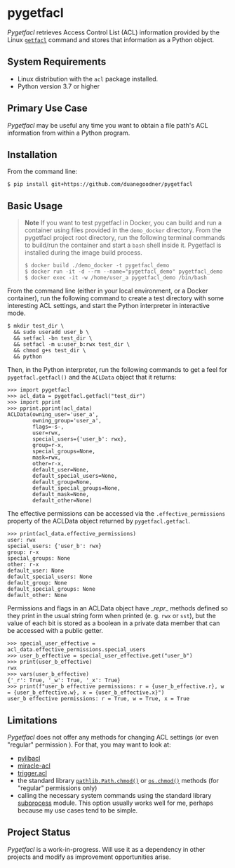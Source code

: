 # pygetfacl

*Pygetfacl* retrieves Access Control List (ACL) information provided by the Linux [`getfacl`](https://manpages.ubuntu.com/manpages/trusty/man1/getfacl.1.html) command and stores that information as a Python object.



## System Requirements

* Linux distribution with the `acl` package installed.
* Python version 3.7 or higher



## Primary Use Case

*Pygetfacl* may be useful any time you want to obtain a file path's ACL information from within a Python program.



## Installation

From the command line:
```shell
$ pip install git+https://github.com/duanegoodner/pygetfacl
```



## Basic Usage

> **Note**
> If you want to test pygetfacl in Docker, you can build and run a container using files provided in the `demo_docker` directory. From the pygetfacl project root directory, run the following terminal commands to build/run the container and start a `bash` shell inside it. Pygetfacl is installed during the image build process.
>
> ```shell
> $ docker build ./demo_docker -t pygetfacl_demo
> $ docker run -it -d --rm --name="pygetfacl_demo" pygetfacl_demo
> $ docker exec -it -w /home/user_a pygetfacl_demo /bin/bash
> ```

From the command line (either in your local environment, or a Docker container), run the following command to create a test directory with some interesting ACL settings, and start the Python interpreter in interactive mode.
```shell
$ mkdir test_dir \
  && sudo useradd user_b \
  && setfacl -bn test_dir \
  && setfacl -m u:user_b:rwx test_dir \
  && chmod g+s test_dir \
  && python
```

Then, in the Python interpreter, run the following commands to get a feel for `pygetfacl.getfacl()` and the `ACLData` object that it returns: 
```pycon
>>> import pygetfacl
>>> acl_data = pygetfacl.getfacl("test_dir")
>>> import pprint
>>> pprint.pprint(acl_data)
ACLData(owning_user='user_a',
        owning_group='user_a',
        flags=-s-,
        user=rwx,
        special_users={'user_b': rwx},
        group=r-x,
        special_groups=None,
        mask=rwx,
        other=r-x,
        default_user=None,
        default_special_users=None,
        default_group=None,
        default_special_groups=None,
        default_mask=None,
        default_other=None)
```

The effective permissions can be accessed via the `.effective_permissions` property of the ACLData object returned by `pygetfacl.getfacl`.

```
>>> print(acl_data.effective_permissions)
user: rwx
special_users: {'user_b': rwx}
group: r-x
special_groups: None
other: r-x
default_user: None
default_special_users: None
default_group: None
default_special_groups: None
default_other: None
```

Permissions and flags in an ACLData object have \__repr__ methods defined so they print in the usual string form when printed (e. g. `rwx` or `sst`), but the value of each bit is stored as a boolean in a private data member that can be accessed with a public getter.

```pycon
>>> special_user_effective = acl_data.effective_permissions.special_users
>>> user_b_effective = special_user_effective.get("user_b")
>>> print(user_b_effective)
rwx
>>> vars(user_b_effective)
{'_r': True, '_w': True, '_x': True}
>>> print(f"user_b effective permissions: r = {user_b_effective.r}, w = {user_b_effective.w}, x = {user_b_effective.x}")
user_b effective permissions: r = True, w = True, x = True
```



## Limitations

*Pygetfacl* does not offer any methods for changing ACL settings (or even "regular" permission ). For that, you may want to look at:
* [pylibacl](https://pypi.org/project/pylibacl/)
* [miracle-acl](https://pypi.org/project/miracle-acl/)
* [trigger.acl](https://pythonhosted.org/trigger/api/acl.html#module-trigger.acl)
* the standard library [`pathlib.Path.chmod()`](https://docs.python.org/3/library/pathlib.html#pathlib.Path.chmod) or [`os.chmod()`](https://docs.python.org/3/library/os.html#os.chmod) methods (for "regular" permissions only)
* calling the necessary system commands using the standard library [subprocess](https://docs.python.org/3/library/subprocess.html) module. This option usually works well for me, perhaps because my use cases tend to be simple.



## Project Status

*Pygetfacl* is a work-in-progress. Will use it as a dependency in other projects and modify as improvement opportunities arise.

  